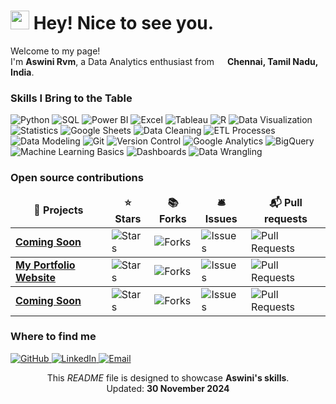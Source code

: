 <h1>
  <img src="https://emojis.slackmojis.com/emojis/images/1531849430/4246/blob-sunglasses.gif?1531849430" width="30"/> Hey! Nice to see you.
</h1>


<p>Welcome to my page! </br> I'm <b>Aswini Rvm</b>, a Data Analytics enthusiast from 
<img src="https://cdn-icons-png.flaticon.com/512/197/197419.png" width="13"/> <b>Chennai, Tamil Nadu, India</b>.</p>

<h3>Skills I Bring to the Table</h3>
<p>
  <img alt="Python" src="https://img.shields.io/badge/-Python-3776AB?style=flat-square&logo=python&logoColor=white" />
  <img alt="SQL" src="https://img.shields.io/badge/-SQL-4479A1?style=flat-square&logo=postgresql&logoColor=white" />
  <img alt="Power BI" src="https://img.shields.io/badge/-Power%20BI-F2C811?style=flat-square&logo=power-bi&logoColor=white" />
  <img alt="Excel" src="https://img.shields.io/badge/-Microsoft%20Excel-217346?style=flat-square&logo=microsoft-excel&logoColor=white" />
  <img alt="Tableau" src="https://img.shields.io/badge/-Tableau-E97627?style=flat-square&logo=tableau&logoColor=white" />
  <img alt="R" src="https://img.shields.io/badge/-R-276DC3?style=flat-square&logo=r&logoColor=white" />
  <img alt="Data Visualization" src="https://img.shields.io/badge/-Data%20Visualization-00C49F?style=flat-square&logo=data&logoColor=white" />
  <img alt="Statistics" src="https://img.shields.io/badge/-Statistics-6E5494?style=flat-square&logo=scipy&logoColor=white" />
  <img alt="Google Sheets" src="https://img.shields.io/badge/-Google%20Sheets-34A853?style=flat-square&logo=google-sheets&logoColor=white" />
  <img alt="Data Cleaning" src="https://img.shields.io/badge/-Data%20Cleaning-F9A825?style=flat-square&logo=clean&logoColor=white" />
  <img alt="ETL Processes" src="https://img.shields.io/badge/-ETL%20Processes-2196F3?style=flat-square&logo=extract&logoColor=white" />
  <img alt="Data Modeling" src="https://img.shields.io/badge/-Data%20Modeling-9C27B0?style=flat-square&logo=data&logoColor=white" />
  <img alt="Git" src="https://img.shields.io/badge/-Git-F05032?style=flat-square&logo=git&logoColor=white" />
  <img alt="Version Control" src="https://img.shields.io/badge/-Version%20Control-F05032?style=flat-square&logo=git&logoColor=white" />
  <img alt="Google Analytics" src="https://img.shields.io/badge/-Google%20Analytics-F57C00?style=flat-square&logo=google-analytics&logoColor=white" />
  <img alt="BigQuery" src="https://img.shields.io/badge/-BigQuery-4285F4?style=flat-square&logo=google-cloud&logoColor=white" />
  <img alt="Machine Learning Basics" src="https://img.shields.io/badge/-Machine%20Learning%20Basics-FF6F00?style=flat-square&logo=scikit-learn&logoColor=white" />
  <img alt="Dashboards" src="https://img.shields.io/badge/-Dashboards-00C49F?style=flat-square&logo=dashboard&logoColor=white" />
  <img alt="Data Wrangling" src="https://img.shields.io/badge/-Data%20Wrangling-1E88E5?style=flat-square&logo=data&logoColor=white" />
</p>


<h3>Open source contributions</h3>
<table>
  <thead align="center">
    <tr>
      <td><b>🎁 Projects</b></td>
      <td><b>⭐ Stars</b></td>
      <td><b>📚 Forks</b></td>
      <td><b>🛎 Issues</b></td>
      <td><b>📬 Pull requests</b></td>
    </tr>
  </thead>
  <tbody>
    <tr>
      <td><a href="https://github.com/aswinirvm/some-project"><b>Coming Soon</b></a></td>
      <td><img alt="Stars" src="https://img.shields.io/github/stars/aswinirvm/some-project?style=flat-square&labelColor=343b41"/></td>
      <td><img alt="Forks" src="https://img.shields.io/github/forks/aswinirvm/some-project?style=flat-square&labelColor=343b41"/></td>
      <td><img alt="Issues" src="https://img.shields.io/github/issues/aswinirvm/some-project?style=flat-square&labelColor=343b41"/></td>
      <td><img alt="Pull Requests" src="https://img.shields.io/github/issues-pr/aswinirvm/some-project?style=flat-square&labelColor=343b41"/></td>
    </tr>
  </tbody>

   <tbody>
    <tr>
      <td><a href="https://aswini125.github.io/My-Portfolio/"><b>My Portfolio Website</b></a></td>
      <td><img alt="Stars" src="https://img.shields.io/github/stars/aswinirvm/some-project?style=flat-square&labelColor=343b41"/></td>
      <td><img alt="Forks" src="https://img.shields.io/github/forks/aswinirvm/some-project?style=flat-square&labelColor=343b41"/></td>
      <td><img alt="Issues" src="https://img.shields.io/github/issues/aswinirvm/some-project?style=flat-square&labelColor=343b41"/></td>
      <td><img alt="Pull Requests" src="https://img.shields.io/github/issues-pr/aswinirvm/some-project?style=flat-square&labelColor=343b41"/></td>
    </tr>
  </tbody>

   <tbody>
    <tr>
      <td><a href="https://github.com/aswinirvm/some-project"><b>Coming Soon</b></a></td>
      <td><img alt="Stars" src="https://img.shields.io/github/stars/aswinirvm/some-project?style=flat-square&labelColor=343b41"/></td>
      <td><img alt="Forks" src="https://img.shields.io/github/forks/aswinirvm/some-project?style=flat-square&labelColor=343b41"/></td>
      <td><img alt="Issues" src="https://img.shields.io/github/issues/aswinirvm/some-project?style=flat-square&labelColor=343b41"/></td>
      <td><img alt="Pull Requests" src="https://img.shields.io/github/issues-pr/aswinirvm/some-project?style=flat-square&labelColor=343b41"/></td>
    </tr>
  </tbody>

   
</table>

<h3>Where to find me</h3>
<p>
  <a href="https://github.com/aswini125" target="_blank">
    <img alt="GitHub" src="https://img.shields.io/badge/GitHub-%2312100E.svg?&style=for-the-badge&logo=github&logoColor=white" />
  </a>
  <a href="https://www.linkedin.com/in/aswini-rvm-65b750300/" target="_blank">
    <img alt="LinkedIn" src="https://img.shields.io/badge/LinkedIn-%230077B5.svg?&style=for-the-badge&logo=linkedin&logoColor=white" />
  </a>
  <a href="mailto:aswinirvm@gmail.com">
    <img alt="Email" src="https://img.shields.io/badge/Email-D14836?style=for-the-badge&logo=gmail&logoColor=white" />
  </a>
</p>

<p align="center">
  This <i>README</i> file is designed to showcase <b>Aswini's skills</b>. 
  <br />
  Updated: <b>30 November 2024</b>
</p>

